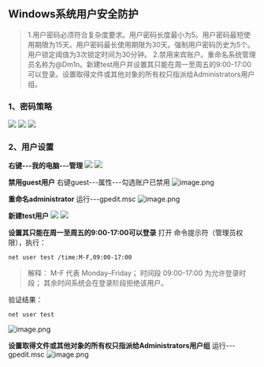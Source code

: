 ## Windows系统用户安全防护
>1.用户密码必须符合复杂度要求。用户密码长度最小为5。用户密码最短使用期限为15天。用户密码最长使用期限为30天。强制用户密码历史为5个。用户锁定阈值为3次锁定时间为30分钟。
2.禁用来宾账户。重命名系统管理员名称为@Dm1n。新建test用户并设置其只能在周一至周五的9:00-17:00可以登录。设置取得文件或其他对象的所有权只指派给Administrators用户组。
### 1、密码策略
[![](https://s2.loli.net/2024/12/02/YSlPzvICRTJgdyw.jpg)](https://s2.loli.net/2024/12/02/YSlPzvICRTJgdyw.jpg)
[![](https://s2.loli.net/2024/12/02/Y5lLgROXVpP2ua8.jpg)](https://s2.loli.net/2024/12/02/Y5lLgROXVpP2ua8.jpg)
[![](https://s2.loli.net/2024/12/02/oysmBOJ76t5Eqgl.jpg)](https://s2.loli.net/2024/12/02/oysmBOJ76t5Eqgl.jpg)
### 2、用户设置
**右键---我的电脑---管理**
[![](https://s2.loli.net/2024/12/02/CiyTvrUBSzhlZu1.jpg)](https://s2.loli.net/2024/12/02/CiyTvrUBSzhlZu1.jpg)
[![](https://s2.loli.net/2024/12/02/wiEjyD17rL6oNUd.jpg)](https://s2.loli.net/2024/12/02/wiEjyD17rL6oNUd.jpg)

**禁用guest用户**
右键guest---属性---勾选账户已禁用
![image.png](https://pic.myla.eu.org/file/1760927575390_image.png)

**重命名administrator**
运行---gpedit.msc
![image.png](https://pic.myla.eu.org/file/1760928079266_image.png)

**新建test用户**
[![](https://s2.loli.net/2024/12/02/waUZBepJqmWisjR.jpg)](https://s2.loli.net/2024/12/02/waUZBepJqmWisjR.jpg)
[![](https://s2.loli.net/2024/12/02/GAekuIQ4DYFRMCp.jpg)](https://s2.loli.net/2024/12/02/GAekuIQ4DYFRMCp.jpg)

**设置其只能在周一至周五的9:00-17:00可以登录**
打开 命令提示符（管理员权限），执行：
```shell
net user test /time:M-F,09:00-17:00
```
>解释：
M-F 代表 Monday–Friday；
时间段 09:00-17:00 为允许登录时段；
其余时间系统会在登录阶段拒绝该用户。

验证结果：
```shell
net user test
```
![image.png](https://pic.myla.eu.org/file/1760928306991_image.png)

**设置取得文件或其他对象的所有权只指派给Administrators用户组**
运行---gpedit.msc
![image.png](https://pic.myla.eu.org/file/1760928409395_image.png)

